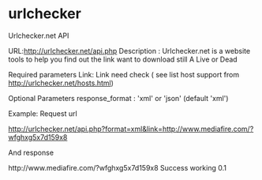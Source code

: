 urlchecker
==========

Urlchecker.net API

URL:http://urlchecker.net/api.php
Description : Urlchecker.net is a website tools to help you find out the link want to download still A Live or Dead

Required parameters
Link: Link need check ( see list host support from http://urlchecker.net/hosts.html)


Optional Parameters
response_format : 'xml' or 'json' (default 'xml')

Example:
Request url

http://urlchecker.net/api.php?format=xml&link=http://www.mediafire.com/?wfghxg5x7d159x8

And response

<response>
<link>http://www.mediafire.com/?wfghxg5x7d159x8</link>
<result>Success</result>
<status>working</status>
<current_api_version>0.1</current_api_version>
</response>
